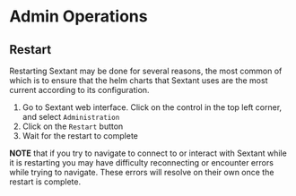 # Admin Operations

## Restart

Restarting Sextant may be done for several reasons, the most common of which is
to ensure that the helm charts that Sextant uses are the most current according
to its configuration.

1. Go to Sextant web interface.  Click on the control in the top left corner,
   and select `Administration`
1. Click on the `Restart` button
1. Wait for the restart to complete

__NOTE__ that if you try to navigate to connect to or interact with Sextant
while it is restarting you may have difficulty reconnecting or encounter errors
while trying to navigate. These errors will resolve on their own once the
restart is complete.
